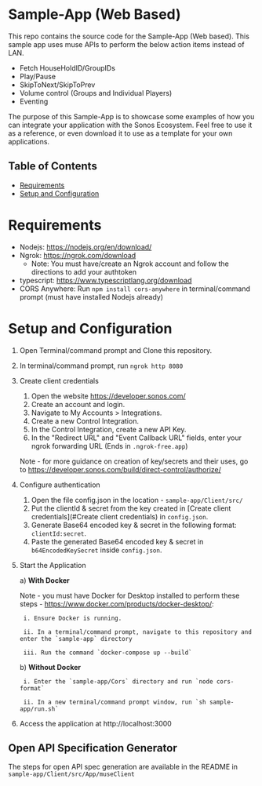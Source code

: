 # Sample-App (Web Based)

This repo contains the source code for the Sample-App (Web based). This sample app uses muse APIs to perform the below action items instead of LAN.

- Fetch HouseHoldID/GroupIDs
- Play/Pause 
- SkipToNext/SkipToPrev
- Volume control (Groups and Individual Players)
- Eventing

The purpose of this Sample-App is to showcase some examples of how you can integrate your application with the Sonos Ecosystem. Feel free to use it as a reference, or even
download it to use as a template for your own applications.


## Table of Contents

- [Requirements](#requirements)
- [Setup and Configuration](#setup-and-configuration)

# Requirements

- Nodejs: https://nodejs.org/en/download/
- Ngrok: https://ngrok.com/download
	- Note: You must have/create an Ngrok account and follow the directions to add your authtoken
- typescript: https://www.typescriptlang.org/download
- CORS Anywhere: Run `npm install cors-anywhere` in terminal/command prompt (must have installed Nodejs already)

# Setup and Configuration
1. Open Terminal/command prompt and Clone this repository.
2. In terminal/command prompt, run `ngrok http 8080`
3. Create client credentials
   1. Open the website https://developer.sonos.com/
   2. Create an account and login.
   3. Navigate to My Accounts > Integrations.
   4. Create a new Control Integration. 
   5. In the Control Integration, create a new API Key.
   6. In the "Redirect URL" and "Event Callback URL" fields, enter your ngrok forwarding URL (Ends in `.ngrok-free.app`)
	
   Note - for more guidance on creation of key/secrets and their uses, go to https://developer.sonos.com/build/direct-control/authorize/
4. Configure authentication
   1. Open the file config.json in the location - `sample-app/Client/src/`
   2. Put the clientId & secret from the key created in [Create client credentials](#Create client credentials) in `config.json`.
   3. Generate Base64 encoded key & secret in the following format: `clientId:secret`.
   4. Paste the generated Base64 encoded key & secret in `b64EncodedKeySecret` inside `config.json`.
6. Start the Application

   a) **With Docker**
  
    Note - you must have Docker for Desktop installed to perform these steps  - https://www.docker.com/products/docker-desktop/:

      	i. Ensure Docker is running.

      	ii. In a terminal/command prompt, navigate to this repository and enter the `sample-app` directory

      	iii. Run the command `docker-compose up --build`


   b) **Without Docker**
   
   		i. Enter the `sample-app/Cors` directory and run `node cors-format`
   
		ii. In a new terminal/command prompt window, run `sh sample-app/run.sh`

8. Access the application at http://localhost:3000

## Open API Specification Generator
The steps for open API spec generation are available in the README in `sample-app/Client/src/App/museClient`

